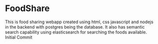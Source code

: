 # FoodShare
This is food sharing webapp created using html, css javascript and nodejs in the backend with postgres being the database.  It also has semantic search capability using elasticsearch for searching the foods available. Initial Commit
